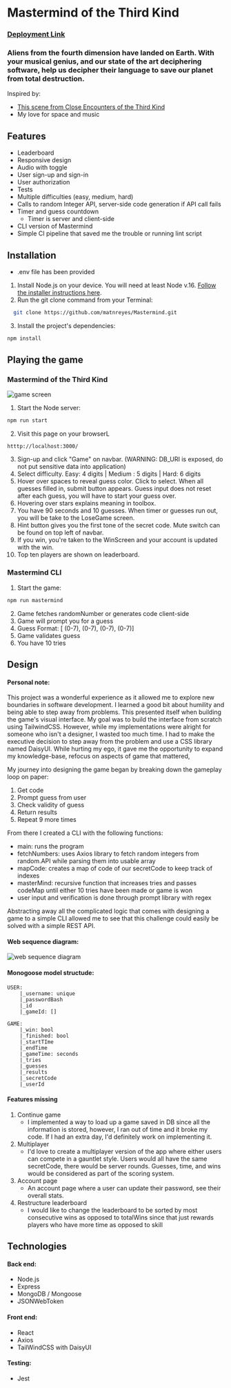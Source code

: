 # Mastermind of the Third Kind
### [Deployment Link](https://matnreyes-mastermind.fly.dev)

### Aliens from the fourth dimension have landed on Earth. With your musical genius, and our state of the art deciphering software, help us decipher their language to save our planet from total destruction.
Inspired by:
- [This scene from Close Encounters of the Third Kind](https://www.youtube.com/watch?v=wZj7gUIO-2k&t=57s)
- My love for space and music

## Features
- Leaderboard
- Responsive design
- Audio with toggle
- User sign-up and sign-in
- User authorization
- Tests
- Multiple difficulties (easy,  medium, hard)
- Calls to random Integer API, server-side code generation if API call fails
- Timer and guess countdown
    - Timer is server and client-side
- CLI version of Mastermind
- Simple CI pipeline that saved me the trouble or running lint script

## Installation
- .env file has been provided
1. Install Node.js on your device. You will need at least Node v.16. [Follow the installer instructions here](https://nodejs.org/).
2. Run the git clone command from your Terminal:
``` bash
  git clone https://github.com/matnreyes/Mastermind.git
```
3. Install the project's dependencies:
```bash
npm install
```

## Playing the game
### Mastermind of the Third Kind
![game screen](https://i.ibb.co/GHrH5Jj/Screenshot-2023-01-10-at-12-20-23-AM.png)
1. Start the Node server:
``` bash
npm run start
```
2. Visit this page on your browserL
``` 
htttp://localhost:3000/
```
3. Sign-up and click "Game" on navbar. (WARNING: DB_URI is exposed, do not put sensitive data into application)
4. Select difficulty. Easy: 4 digits | Medium : 5 digits | Hard: 6 digits
5. Hover over spaces to reveal guess color. Click to select. When all guesses filled in, submit button appears. Guess input does not reset after each guess, you will have to start your guess over.
6. Hovering over stars explains meaning in toolbox.
7. You have 90 seconds and 10 guesses. When timer or guesses run out, you will be take to the LoseGame screen.
8. Hint button gives you the first tone of the secret code. Mute switch can be found on top left of navbar.
9. If you win, you're taken to the WinScreen and your account is updated with the win.
10. Top ten players are shown on leaderboard.


### Mastermind CLI
1. Start the game: 
``` bash
npm run mastermind
```
2. Game fetches randomNumber or generates code client-side
3. Game will prompt you for a guess
4. Guess Format: [ (0-7), (0-7), (0-7), (0-7)]
5. Game validates guess
6. You have 10 tries

## Design
#### Personal note: 
This project was a wonderful experience as it allowed me to explore new boundaries in software development. I learned a good bit about humility and being able to step away from problems. This presented itself when building the game's visual interface. My goal was to build the interface from scratch using TailwindCSS. However, while my implementations were alright for someone who isn't a designer, I wasted too much time. I had to make the executive decision to step away from the problem and use a CSS library named DaisyUI. While hurting my ego, it gave me the opportunity to expand my knowledge-base, refocus on aspects of game that mattered, 


My journey into designing the game began by breaking down the gameplay loop on paper:
1. Get code
2. Prompt guess from user
3. Check validity of guess
4. Return results
5. Repeat 9 more times

From there I created a CLI with the following functions:
- main: runs the program 
- fetchNumbers: uses Axios library to fetch random integers from random.API while parsing them into usable array
- mapCode: creates a map of code of our secretCode to keep track of indexes
- masterMind: recursive function that increases tries and passes codeMap until either 10 tries have been made or game is won
- user input and verification is done through prompt library with regex

Abstracting away all the complicated logic that comes with designing a game to a simple CLI allowed me to see that this challenge could easily be solved with a simple REST API. 

#### Web sequence diagram:
![web sequence diagram](https://i.ibb.co/mywXChR/Screenshot-2023-01-10-at-1-31-57-AM.png)

#### Monogoose model structude:
``` tree
USER: 
    |_username: unique
    |_passwordBash
    |_id
    |_gameId: []

GAME:
    |_win: bool
    |_finished: bool
    |_startTIme
    |_endTime
    |_gameTime: seconds
    |_tries
    |_guesses
    |_results
    |_secretCode
    |_userId
```

#### Features missing
1. Continue game 
    - I implemented a way to load up a game saved in DB since all the information is stored, however, I ran out of time and it broke my code. If I had an extra day, I'd definitely work on implementing it. 
2. Multiplayer
    - I'd love to create a multiplayer version of the app where either users can compete in a gauntlet style. Users would all have the same secretCode, there would be server rounds. Guesses, time, and wins would be considered as part of the scoring system.
3. Account page
    - An account page where a user can update their password, see their overall stats. 
4. Restructure leaderboard
    - I would like to change the leaderboard to be sorted by most consecutive wins as opposed to totalWins since that just rewards players who have more time as opposed to skill


## Technologies
#### Back end:
- Node.js
- Express
- MongoDB / Mongoose
- JSONWebToken

#### Front end:
- React
- Axios
- TailWindCSS with DaisyUI

#### Testing:
- Jest

